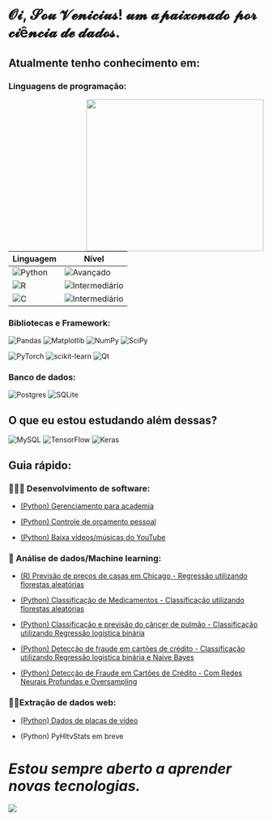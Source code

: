 # 𝓞𝓲, 𝓢𝓸𝓾 𝓥𝓮𝓷𝓲𝓬𝓲𝓾𝓼! 𝓾𝓶 𝓪𝓹𝓪𝓲𝔁𝓸𝓷𝓪𝓭𝓸 𝓹𝓸𝓻 𝓬𝓲ê𝓷𝓬𝓲𝓪 𝓭𝓮 𝓭𝓪𝓭𝓸𝓼.

## Atualmente tenho conhecimento em:

### Linguagens de programação:

<img src="https://media3.giphy.com/media/gh0RRgkTXedvF0pDc0/giphy.gif?cid=ecf05e47mdb09bq0is6bdc9v8ekuydosi6wq111gqayawomy&ep=v1_gifs_related&rid=giphy.gif" width="350" height="300"  align="right"/>

|                                       Linguagem                                                          |                                    Nível                                                   |
|                                     -------------                                                        |                                -------------                                               |
| ![Python](https://img.shields.io/badge/Python-3776AB?style=for-the-badge&logo=python&logoColor=white)    | ![Avançado](https://img.shields.io/badge/Avan%C3%A7ado-blue?style=for-the-badge)           |
| ![R](https://img.shields.io/badge/r-%23276DC3.svg?style=for-the-badge&logo=r&logoColor=white)            | ![Intermediário](https://img.shields.io/badge/Intermedi%C3%A1rio-blue?style=for-the-badge) |
| ![C](https://img.shields.io/badge/c-%2300599C.svg?style=for-the-badge&logo=c&logoColor=white)            | ![Intermediário](https://img.shields.io/badge/Intermedi%C3%A1rio-blue?style=for-the-badge) |


### Bibliotecas e Framework:
![Pandas](https://img.shields.io/badge/pandas-%23150458.svg?style=for-the-badge&logo=pandas&logoColor=white)
![Matplotlib](https://img.shields.io/badge/Matplotlib-%23ffffff.svg?style=for-the-badge&logo=Matplotlib&logoColor=black)
![NumPy](https://img.shields.io/badge/numpy-%23013243.svg?style=for-the-badge&logo=numpy&logoColor=white)
![SciPy](https://img.shields.io/badge/SciPy-%230C55A5.svg?style=for-the-badge&logo=scipy&logoColor=%white)

![PyTorch](https://img.shields.io/badge/PyTorch-%23EE4C2C.svg?style=for-the-badge&logo=PyTorch&logoColor=white)
![scikit-learn](https://img.shields.io/badge/scikit--learn-%23F7931E.svg?style=for-the-badge&logo=scikit-learn&logoColor=white)
![Qt](https://img.shields.io/badge/Qt-%23217346.svg?style=for-the-badge&logo=Qt&logoColor=white)

### Banco de dados:
![Postgres](https://img.shields.io/badge/postgres-%23316192.svg?style=for-the-badge&logo=postgresql&logoColor=white)
![SQLite](https://img.shields.io/badge/SQLite-07405E?style=for-the-badge&logo=sqlite&logoColor=white)

## O que eu estou estudando além dessas?
![MySQL](https://img.shields.io/badge/mysql-%2300f.svg?style=for-the-badge&logo=mysql&logoColor=white)
![TensorFlow](https://img.shields.io/badge/TensorFlow-%23FF6F00.svg?style=for-the-badge&logo=TensorFlow&logoColor=white)
![Keras](https://img.shields.io/badge/Keras-%23D00000.svg?style=for-the-badge&logo=Keras&logoColor=white) 

## Guia rápido:
### 👨🏻‍💻 Desenvolvimento de software:

- [(Python) Gerenciamento para academia](https://github.com/Vi-n1/VGymSystem)
  
- [(Python) Controle de orçamento pessoal](https://github.com/Vi-n1/CadeMeuDinheirinho)

- [(Python) Baixa vídeos/músicas do YouTube](https://github.com/Vi-n1/VYTDownload)

### 🤖 Análise de dados/Machine learning:
- [(R) Previsão de preços de casas em Chicago - Regressão utilizando florestas aleatórias](https://github.com/Vi-n1/ChicagoHousePricePrediction)

- [(Python) Classificação de Medicamentos - Classificação utilizando florestas aleatórias](https://github.com/Vi-n1/Drug_Classification)

- [(Python) Classificação e previsão do câncer de pulmão - Classificação utilizando Regressão logística binária](https://github.com/Vi-n1/LungCancerClassificationAndPrediction)

- [(Python) Detecção de fraude em cartões de crédito - Classificação utilizando Regressão logística binária e Naive Bayes](https://github.com/Vi-n1/Credit_card_fraud_detection)

- [(Python) Detecção de Fraude em Cartões de Crédito - Com Redes Neurais Profundas e Oversampling](https://github.com/Vi-n1/Credit-Card-Fraud-Detection-DNN-Over-Sampling)

### 🕵️‍♂️Extração de dados web:
- [(Python) Dados de placas de vídeo](https://github.com/Vi-n1/AnalisePrecosKabum)

- (Python) PyHltvStats em breve

# ***Estou sempre aberto a aprender novas tecnologias.***
<img src="https://media3.giphy.com/media/v1.Y2lkPTc5MGI3NjExNm91MjUzcnpxYWh4a2lyc3V0dDdzZHBxaDJ6d2NiMXhiNmRnN3ZyZyZlcD12MV9pbnRlcm5hbF9naWZfYnlfaWQmY3Q9Zw/2IudUHdI075HL02Pkk/giphy.gif"/>
